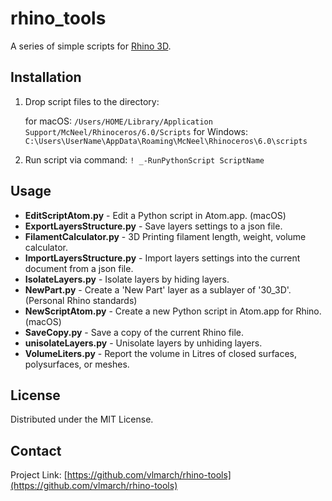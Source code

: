 # rhino_tools

A series of simple scripts for [Rhino 3D](https://www.rhino3d.com).


## Installation


1. Drop script files to the directory:

    for macOS: `/Users/HOME/Library/Application Support/McNeel/Rhinoceros/6.0/Scripts`
    for Windows: `C:\Users\UserName\AppData\Roaming\McNeel\Rhinoceros\6.0\scripts`

2. Run script via command: `! _-RunPythonScript ScriptName`

## Usage

- **EditScriptAtom.py** - Edit a Python script in Atom.app. (macOS)
- **ExportLayersStructure.py** - Save layers settings to a json file.
- **FilamentCalculator.py** - 3D Printing filament length, weight, volume calculator.
- **ImportLayersStructure.py** - Import layers settings into the current document from a json file.
- **IsolateLayers.py** - Isolate layers by hiding layers.
- **NewPart.py** - Create a 'New Part' layer as a sublayer of '30_3D'. (Personal Rhino standards)
- **NewScriptAtom.py** - Create a new Python script in Atom.app for Rhino. (macOS)
- **SaveCopy.py** - Save a copy of the current Rhino file.
- **unisolateLayers.py** - Unisolate layers by unhiding layers.
- **VolumeLiters.py** - Report the volume in Litres of closed surfaces, polysurfaces, or meshes.

## License

Distributed under the MIT License.

## Contact

Project Link: [https://github.com/vlmarch/rhino-tools](https://github.com/vlmarch/rhino-tools)
